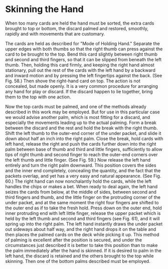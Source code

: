 # Skinning the Hand

When too many cards are held the hand must be sorted, the extra cards brought to top or bottom, the discard palmed and restored, smoothly, rapidly and with movements that are customary.

The cards are held as described for "Mode of Holding Hand." Separate the upper edges with both thumbs so that the right thumb can press against the card to be brought to the top. Bend this card slightly between right thumb and second and third fingers, so that it can be slipped from beneath the left thumb. Then, holding this card firmly, and keeping the right hand almost stationary, pull out the rest of the cards with the left hand by a backward and inward motion and by pressing the left fingertips against the back. \(See Fig. 58.\) Then shove the right-hand card on top. The action is not concealed, but made openly. It is a very common procedure for arranging any hand for play or discard. If the discard happen to lie together, bring them to the top with one action.

Now the top cards must be palmed, and one of the methods already described in this work may be employed. But for use in this particular case we would advise another palm, which is most fitting for a discard, and especially the movements leading up to the actual palming. Form a break between the discard and the rest and hold the break with the right thumb. Shift the left thumb to the outer-end corner of the under packet, and slide it down about half an inch into the right palm. Close the break, hold cards with left hand, release the right and push the cards further down into the right palm between base of thumb and third and little fingers, sufficiently to allow tips of right thumb and second finger to reach the outer-end corners over the left thumb and little finger. \(See Fig. 59.\) Now release the left hand entirely and turn the right palm downward. This position covers the sides and the inner end completely, concealing the quantity, and the fact that the packets overlap, and yet has a very easy and natural appearance. \(See Fig. 60.\) The right hand can now nonchalantly hold the cards, while the left handles the chips or makes a bet. When ready to deal again, the left hand seizes the cards from below, at the middle of sides, between second and third fingers and thumb, and the little finger on the protruding corner of the under packet, and at the same moment the right four fingers are shifted to the outer end as if to take the fresh hold. Press down on the outer end, hold inner protruding end with left little finger, release the upper packet which is held by the left thumb and second and third fingers \(see Fig. 61\), and it will spring up into the right palm. The left hand instantly draws the under packet out sideways about half way, and the right hand drops it on the table and then places the palmed cards on the deck while picking it up. This method of palming is excellent after the position is secured, and under the circumstances just described it is better to take this position than to make the palm immediately after the hand is skinned. If it is desired to palm in the left hand, the discard is retained and the others brought to the top while skinning. Then one of the bottom palms described must be employed.

